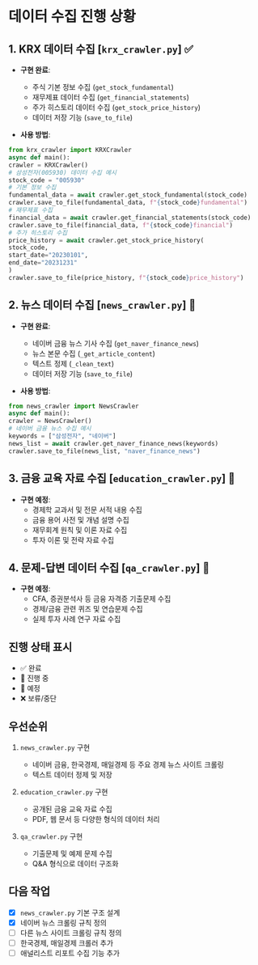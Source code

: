 # 데이터 수집 진행 상황

## 1. KRX 데이터 수집 [`krx_crawler.py`] ✅
- **구현 완료**:
  - 주식 기본 정보 수집 (`get_stock_fundamental`)
  - 재무제표 데이터 수집 (`get_financial_statements`)
  - 주가 히스토리 데이터 수집 (`get_stock_price_history`)
  - 데이터 저장 기능 (`save_to_file`)

- **사용 방법**:
``` python
from krx_crawler import KRXCrawler
async def main():
crawler = KRXCrawler()
# 삼성전자(005930) 데이터 수집 예시
stock_code = "005930"
# 기본 정보 수집
fundamental_data = await crawler.get_stock_fundamental(stock_code)
crawler.save_to_file(fundamental_data, f"{stock_code}fundamental")
# 재무제표 수집
financial_data = await crawler.get_financial_statements(stock_code)
crawler.save_to_file(financial_data, f"{stock_code}financial")
# 주가 히스토리 수집
price_history = await crawler.get_stock_price_history(
stock_code,
start_date="20230101",
end_date="20231231"
)
crawler.save_to_file(price_history, f"{stock_code}price_history")
```

## 2. 뉴스 데이터 수집 [`news_crawler.py`] 🚧
- **구현 완료**:
  - 네이버 금융 뉴스 기사 수집 (`get_naver_finance_news`)
  - 뉴스 본문 수집 (`_get_article_content`)
  - 텍스트 정제 (`_clean_text`)
  - 데이터 저장 기능 (`save_to_file`)

- **사용 방법**:
``` python
from news_crawler import NewsCrawler
async def main():
crawler = NewsCrawler()
# 네이버 금융 뉴스 수집 예시
keywords = ["삼성전자", "네이버"]
news_list = await crawler.get_naver_finance_news(keywords)
crawler.save_to_file(news_list, "naver_finance_news")
```

## 3. 금융 교육 자료 수집 [`education_crawler.py`] 📝
- **구현 예정**:
  - 경제학 교과서 및 전문 서적 내용 수집
  - 금융 용어 사전 및 개념 설명 수집
  - 재무회계 원칙 및 이론 자료 수집
  - 투자 이론 및 전략 자료 수집

## 4. 문제-답변 데이터 수집 [`qa_crawler.py`] 📝
- **구현 예정**:
  - CFA, 증권분석사 등 금융 자격증 기출문제 수집
  - 경제/금융 관련 퀴즈 및 연습문제 수집
  - 실제 투자 사례 연구 자료 수집

## 진행 상태 표시
- ✅ 완료
- 🚧 진행 중
- 📝 예정
- ❌ 보류/중단

## 우선순위
1. `news_crawler.py` 구현
   - 네이버 금융, 한국경제, 매일경제 등 주요 경제 뉴스 사이트 크롤링
   - 텍스트 데이터 정제 및 저장

2. `education_crawler.py` 구현
   - 공개된 금융 교육 자료 수집
   - PDF, 웹 문서 등 다양한 형식의 데이터 처리

3. `qa_crawler.py` 구현
   - 기출문제 및 예제 문제 수집
   - Q&A 형식으로 데이터 구조화

## 다음 작업
- [x] `news_crawler.py` 기본 구조 설계
- [x] 네이버 뉴스 크롤링 규칙 정의
- [ ] 다른 뉴스 사이트 크롤링 규칙 정의
- [ ] 한국경제, 매일경제 크롤러 추가
- [ ] 애널리스트 리포트 수집 기능 추가